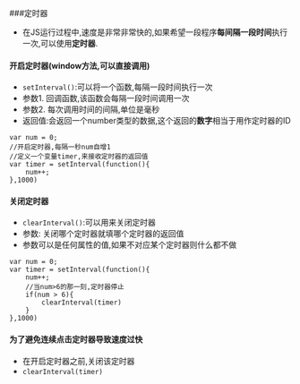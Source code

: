 ###定时器
- 在JS运行过程中,速度是非常非常快的,如果希望一段程序**每间隔一段时间**执行一次,可以使用**定时器**.
#### 开启定时器(window方法,可以直接调用)
- `setInterval()`:可以将一个函数,每隔一段时间执行一次
- 参数1. 回调函数,该函数会每隔一段时间调用一次
- 参数2. 每次调用时间的间隔,单位是毫秒
- 返回值:会返回一个number类型的数据,这个返回的**数字**相当于用作定时器的ID
```
var num = 0;
//开启定时器,每隔一秒num自增1
//定义一个变量timer,来接收定时器的返回值
var timer = setInterval(function(){
    num++;
},1000)
```
#### 关闭定时器
- `clearInterval()`:可以用来关闭定时器
- 参数: 关闭哪个定时器就填哪个定时器的返回值
- 参数可以是任何属性的值,如果不对应某个定时器则什么都不做
```
var num = 0;
var timer = setInterval(function(){
    num++;
    //当num>6的那一刻,定时器停止
    if(num > 6){
        clearInterval(timer)
    }
},1000)
```
#### 为了避免连续点击定时器导致速度过快
- 在开启定时器之前,关闭该定时器
- `clearInterval(timer)`
